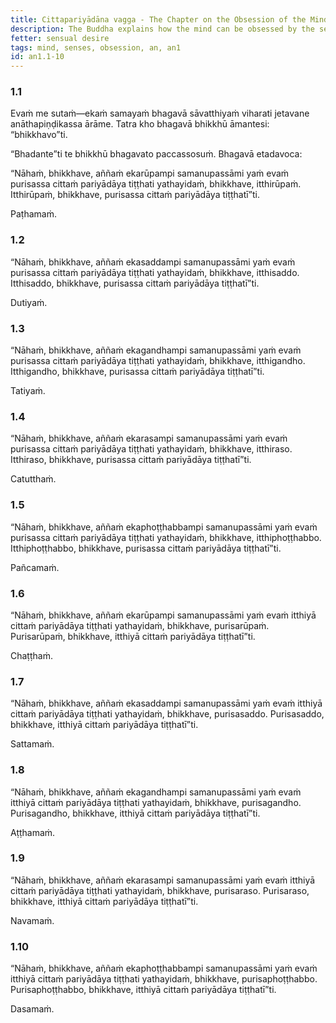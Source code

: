 ```yaml
---
title: Cittapariyādāna vagga - The Chapter on the Obsession of the Mind
description: The Buddha explains how the mind can be obsessed by the senses.
fetter: sensual desire
tags: mind, senses, obsession, an, an1
id: an1.1-10
---
```


### 1.1

Evaṁ me sutaṁ—ekaṁ samayaṁ bhagavā sāvatthiyaṁ viharati jetavane anāthapiṇḍikassa ārāme. Tatra kho bhagavā bhikkhū āmantesi: “bhikkhavo”ti.

“Bhadante”ti te bhikkhū bhagavato paccassosuṁ. Bhagavā etadavoca:

“Nāhaṁ, bhikkhave, aññaṁ ekarūpampi samanupassāmi yaṁ evaṁ purisassa cittaṁ pariyādāya tiṭṭhati yathayidaṁ, bhikkhave, itthirūpaṁ. Itthirūpaṁ, bhikkhave, purisassa cittaṁ pariyādāya tiṭṭhatī”ti.

Paṭhamaṁ.

### 1.2

“Nāhaṁ, bhikkhave, aññaṁ ekasaddampi samanupassāmi yaṁ evaṁ purisassa cittaṁ pariyādāya tiṭṭhati yathayidaṁ, bhikkhave, itthisaddo. Itthisaddo, bhikkhave, purisassa cittaṁ pariyādāya tiṭṭhatī”ti.

Dutiyaṁ.

### 1.3

“Nāhaṁ, bhikkhave, aññaṁ ekagandhampi samanupassāmi yaṁ evaṁ purisassa cittaṁ pariyādāya tiṭṭhati yathayidaṁ, bhikkhave, itthigandho. Itthigandho, bhikkhave, purisassa cittaṁ pariyādāya tiṭṭhatī”ti.

Tatiyaṁ.

### 1.4

“Nāhaṁ, bhikkhave, aññaṁ ekarasampi samanupassāmi yaṁ evaṁ purisassa cittaṁ pariyādāya tiṭṭhati yathayidaṁ, bhikkhave, itthiraso. Itthiraso, bhikkhave, purisassa cittaṁ pariyādāya tiṭṭhatī”ti.

Catutthaṁ.

### 1.5

“Nāhaṁ, bhikkhave, aññaṁ ekaphoṭṭhabbampi samanupassāmi yaṁ evaṁ purisassa cittaṁ pariyādāya tiṭṭhati yathayidaṁ, bhikkhave, itthiphoṭṭhabbo. Itthiphoṭṭhabbo, bhikkhave, purisassa cittaṁ pariyādāya tiṭṭhatī”ti.

Pañcamaṁ.

### 1.6

“Nāhaṁ, bhikkhave, aññaṁ ekarūpampi samanupassāmi yaṁ evaṁ itthiyā cittaṁ pariyādāya tiṭṭhati yathayidaṁ, bhikkhave, purisarūpaṁ. Purisarūpaṁ, bhikkhave, itthiyā cittaṁ pariyādāya tiṭṭhatī”ti.

Chaṭṭhaṁ.

### 1.7

“Nāhaṁ, bhikkhave, aññaṁ ekasaddampi samanupassāmi yaṁ evaṁ itthiyā cittaṁ pariyādāya tiṭṭhati yathayidaṁ, bhikkhave, purisasaddo. Purisasaddo, bhikkhave, itthiyā cittaṁ pariyādāya tiṭṭhatī”ti.

Sattamaṁ.

### 1.8

“Nāhaṁ, bhikkhave, aññaṁ ekagandhampi samanupassāmi yaṁ evaṁ itthiyā cittaṁ pariyādāya tiṭṭhati yathayidaṁ, bhikkhave, purisagandho. Purisagandho, bhikkhave, itthiyā cittaṁ pariyādāya tiṭṭhatī”ti.

Aṭṭhamaṁ.

### 1.9

“Nāhaṁ, bhikkhave, aññaṁ ekarasampi samanupassāmi yaṁ evaṁ itthiyā cittaṁ pariyādāya tiṭṭhati yathayidaṁ, bhikkhave, purisaraso. Purisaraso, bhikkhave, itthiyā cittaṁ pariyādāya tiṭṭhatī”ti.

Navamaṁ.

### 1.10

“Nāhaṁ, bhikkhave, aññaṁ ekaphoṭṭhabbampi samanupassāmi yaṁ evaṁ itthiyā cittaṁ pariyādāya tiṭṭhati yathayidaṁ, bhikkhave, purisaphoṭṭhabbo. Purisaphoṭṭhabbo, bhikkhave, itthiyā cittaṁ pariyādāya tiṭṭhatī”ti.

Dasamaṁ.
